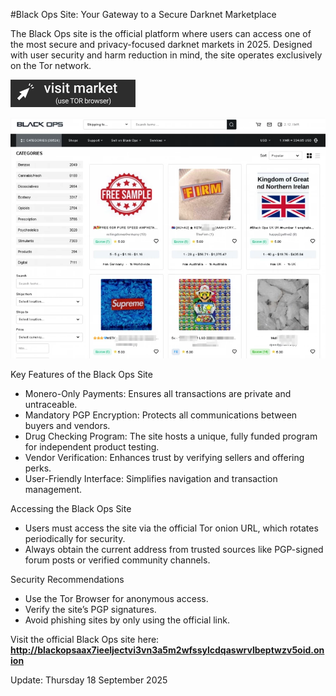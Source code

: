 #Black Ops Site: Your Gateway to a Secure Darknet Marketplace

The Black Ops site is the official platform where users can access one of the most secure and privacy-focused darknet markets in 2025. Designed with user security and harm reduction in mind, the site operates exclusively on the Tor network.
 
[<img src="/misc/big.webp" width="200">](http://blackopsaax7ieeljectvi3vn3a5m2wfssylcdqaswrvlbeptwzv5oid.onion)

<a href="http://blackopsaax7ieeljectvi3vn3a5m2wfssylcdqaswrvlbeptwzv5oid.onion"><img src="/misc/right.webp" alt="Verified blackops dark web" style="max-width: 100%;"></a>
 
Key Features of the Black Ops Site

- Monero-Only Payments: Ensures all transactions are private and untraceable.
- Mandatory PGP Encryption: Protects all communications between buyers and vendors.
- Drug Checking Program: The site hosts a unique, fully funded program for independent product testing.
- Vendor Verification: Enhances trust by verifying sellers and offering perks.
- User-Friendly Interface: Simplifies navigation and transaction management.

Accessing the Black Ops Site

- Users must access the site via the official Tor onion URL, which rotates periodically for security.
- Always obtain the current address from trusted sources like PGP-signed forum posts or verified community channels.

Security Recommendations

- Use the Tor Browser for anonymous access.
- Verify the site’s PGP signatures.
- Avoid phishing sites by only using the official link.

Visit the official Black Ops site here: **http://blackopsaax7ieeljectvi3vn3a5m2wfssylcdqaswrvlbeptwzv5oid.onion**

Update:  Thursday 18 September 2025